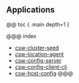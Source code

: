 ## Applications

@@ toc { .main depth=1 }

@@@ index
* [csw-cluster-seed](../apps/cswclusterseed.md)    
* [csw-location-agent](../apps/cswlocationagent.md)
* [csw-config-server](../apps/cswonfigserverapp.md)
* [csw-config-client-cli](../apps/cswconfigclientcli.md)
* [csw-host-config](../apps/hostconfig.md)
@@@